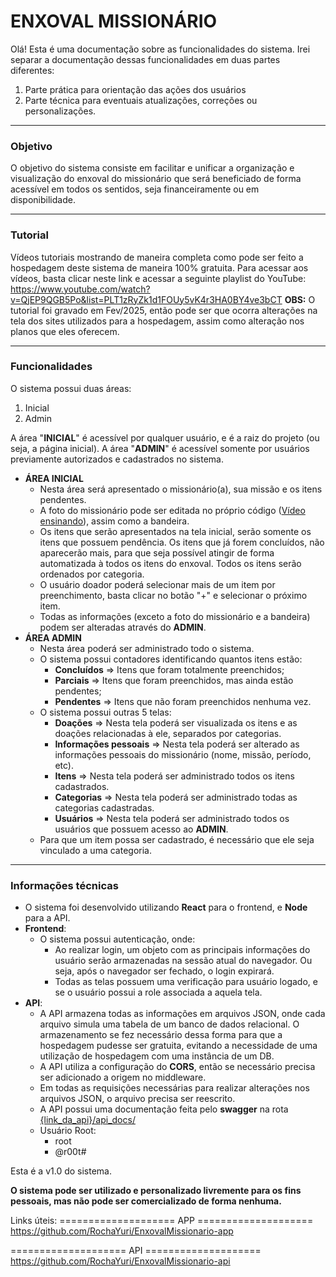 # ENXOVAL MISSIONÁRIO

Olá! Esta é uma documentação sobre as funcionalidades do sistema. Irei separar a documentação dessas funcionalidades em duas partes diferentes:
 1.  Parte prática para orientação das ações dos usuários
 2.  Parte técnica para eventuais atualizações, correções ou personalizações.
___
### Objetivo
O objetivo do sistema consiste em facilitar e unificar a organização e visualização do enxoval do missionário que será beneficiado de forma acessível em todos os sentidos, seja financeiramente ou em disponibilidade.
___
### Tutorial
Vídeos tutoriais mostrando de maneira completa como pode ser feito a hospedagem deste sistema de maneira 100% gratuita. Para acessar aos vídeos, basta clicar neste link e acessar a seguinte playlist do YouTube: https://www.youtube.com/watch?v=QjEP9QGB5Po&list=PLT1zRyZk1d1FOUy5vK4r3HA0BY4ve3bCT 
**OBS:** O tutorial foi gravado em Fev/2025, então pode ser que ocorra alterações na tela dos sites utilizados para a hospedagem, assim como alteração nos planos que eles oferecem.
___
### Funcionalidades
O sistema possui duas áreas:
 1. Inicial
 2. Admin

A área "**INICIAL**" é acessível por qualquer usuário, e é a  raiz do projeto (ou seja, a página inicial).
A área "**ADMIN**" é acessível somente por usuários previamente autorizados e cadastrados no sistema.

- **ÁREA INICIAL**
    - Nesta área será apresentado o missionário(a), sua missão e os itens pendentes.
    - A foto do missionário pode ser editada no próprio código ([Vídeo ensinando](https://www.youtube.com/watch?v=e37VpI93pGg&list=PLT1zRyZk1d1FOUy5vK4r3HA0BY4ve3bCT&index=5)), assim como a bandeira.
    - Os itens que serão apresentados na tela inicial, serão somente os itens que possuem pendência. Os itens que já forem concluídos, não aparecerão mais, para que seja possível atingir de forma automatizada à todos os itens do enxoval. Todos os itens serão ordenados por categoria.
    - O usuário doador poderá selecionar mais de um item por preenchimento, basta clicar no botão "+" e selecionar o próximo item.
    - Todas as informações (exceto a foto do missionário e a bandeira) podem ser alteradas através do **ADMIN**.
- **ÁREA ADMIN**
    - Nesta área poderá ser administrado todo o sistema.
    - O sistema possui contadores identificando quantos itens estão:
        - **Concluídos** => Itens que foram totalmente preenchidos;
        - **Parciais** => Itens que foram preenchidos, mas ainda estão pendentes;
        - **Pendentes** => Itens que não foram preenchidos nenhuma vez.
    - O sistema possui outras 5 telas:
        - **Doações** => Nesta tela poderá ser visualizada os itens e as doações relacionadas à ele, separados por categorias.
        - **Informações pessoais** => Nesta tela poderá ser alterado as informações pessoais do missionário (nome, missão, período, etc).
        - **Itens** => Nesta tela poderá ser administrado todos os itens cadastrados.
        - **Categorias** => Nesta tela poderá ser administrado todas as categorias cadastradas.
        - **Usuários** => Nesta tela poderá ser administrado todos os usuários que possuem acesso ao **ADMIN**.
    - Para que um item possa ser cadastrado, é necessário que ele seja vinculado a uma categoria.
---
### Informações técnicas
- O sistema foi desenvolvido utilizando **React** para o frontend, e **Node** para a API.
- **Frontend**:
    - O sistema possui autenticação, onde:
        - Ao realizar login, um objeto com as principais informações do usuário serão armazenadas na sessão atual do navegador. Ou seja, após o navegador ser fechado, o login expirará.
        - Todas as telas possuem uma verificação para usuário logado, e se o usuário possui a role associada a aquela tela.
- **API**:
    - A API armazena todas as informações em arquivos JSON, onde cada arquivo simula uma tabela de um banco de dados relacional. O armazenamento se fez necessário dessa forma para que a hospedagem pudesse ser gratuita, evitando a necessidade de uma utilização de hospedagem com uma instância de um DB.
    - A API utiliza a configuração do **CORS**, então se necessário precisa ser adicionado a origem no middleware.
    - Em todas as requisições necessárias para realizar alterações nos arquivos JSON, o arquivo precisa ser reescrito.
    - A API possui uma documentação feita pelo **swagger** na rota [{link_da_api}/api_docs/](%7Blink_da_api%7D/api-docs/)
    - Usuário Root:
       - root
       - @r00t#

Esta é a v1.0 do sistema. 

**O sistema pode ser utilizado e personalizado livremente para os fins pessoais, mas não pode ser comercializado de forma nenhuma.**

Links úteis:
==================== APP ====================
https://github.com/RochaYuri/EnxovalMissionario-app

==================== API ====================
https://github.com/RochaYuri/EnxovalMissionario-api
